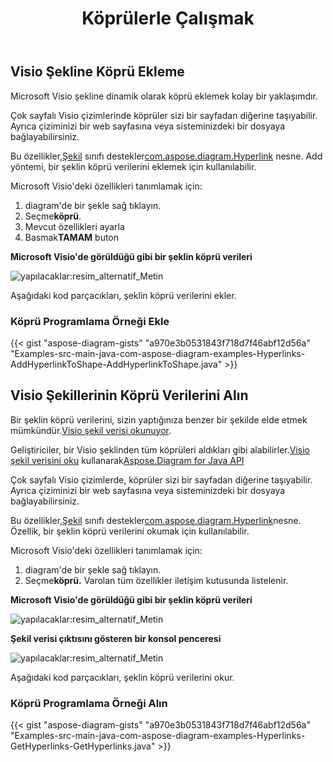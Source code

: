 ﻿---
title: Köprülerle Çalışmak
type: docs
weight: 110
url: /tr/java/working-with-hyperlinks/
---
## **Visio Şekline Köprü Ekleme**
Microsoft Visio şekline dinamik olarak köprü eklemek kolay bir yaklaşımdır.

Çok sayfalı Visio çizimlerinde köprüler sizi bir sayfadan diğerine taşıyabilir. Ayrıca çiziminizi bir web sayfasına veya sisteminizdeki bir dosyaya bağlayabilirsiniz.

Bu özellikler,[Şekil](https://reference.aspose.com/diagram/java/com.aspose.diagram/Shape) sınıfı destekler[com.aspose.diagram.Hyperlink](https://reference.aspose.com/diagram/java/com.aspose.diagram/hyperlink) nesne. Add yöntemi, bir şeklin köprü verilerini eklemek için kullanılabilir.

Microsoft Visio'deki özellikleri tanımlamak için:

1. diagram'de bir şekle sağ tıklayın.
1.  Seçme**köprü**.
1. Mevcut özellikleri ayarla
1.  Basmak**TAMAM** buton

**Microsoft Visio'de görüldüğü gibi bir şeklin köprü verileri**

![yapılacaklar:resim_alternatif_Metin](working-with-hyperlinks_1.png)

Aşağıdaki kod parçacıkları, şeklin köprü verilerini ekler.
### **Köprü Programlama Örneği Ekle**
{{< gist "aspose-diagram-gists" "a970e3b0531843f718d7f46abf12d56a" "Examples-src-main-java-com-aspose-diagram-examples-Hyperlinks-AddHyperlinkToShape-AddHyperlinkToShape.java" >}}
## **Visio Şekillerinin Köprü Verilerini Alın**
 Bir şeklin köprü verilerini, sizin yaptığınıza benzer bir şekilde elde etmek mümkündür.[Visio şekil verisi okunuyor]().

Geliştiriciler, bir Visio şeklinden tüm köprüleri aldıkları gibi alabilirler.[Visio şekil verisini oku]() kullanarak[Aspose.Diagram for Java API](https://products.aspose.com/diagram/java/)

Çok sayfalı Visio çizimlerde, köprüler sizi bir sayfadan diğerine taşıyabilir. Ayrıca çiziminizi bir web sayfasına veya sisteminizdeki bir dosyaya bağlayabilirsiniz.

Bu özellikler,[Şekil](https://reference.aspose.com/diagram/java/com.aspose.diagram/Shape) sınıfı destekler[com.aspose.diagram.Hyperlink](https://reference.aspose.com/diagram/java/com.aspose.diagram/hyperlink)nesne. Özellik, bir şeklin köprü verilerini okumak için kullanılabilir.

Microsoft Visio'deki özellikleri tanımlamak için:

1. diagram'de bir şekle sağ tıklayın.
1.  Seçme**köprü.**
 Varolan tüm özellikler iletişim kutusunda listelenir.

**Microsoft Visio'de görüldüğü gibi bir şeklin köprü verileri**

![yapılacaklar:resim_alternatif_Metin](working-with-hyperlinks_2.png)

**Şekil verisi çıktısını gösteren bir konsol penceresi**

![yapılacaklar:resim_alternatif_Metin](working-with-hyperlinks_3.png)

Aşağıdaki kod parçacıkları, şeklin köprü verilerini okur.
### **Köprü Programlama Örneği Alın**
{{< gist "aspose-diagram-gists" "a970e3b0531843f718d7f46abf12d56a" "Examples-src-main-java-com-aspose-diagram-examples-Hyperlinks-GetHyperlinks-GetHyperlinks.java" >}}
